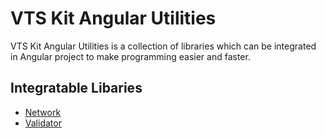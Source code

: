 # VTS Kit Angular Utilities

VTS Kit Angular Utilities is a collection of libraries which can be integrated in Angular project to make programming easier and faster.

## Integratable Libaries

- [Network](/libs/network)
- [Validator](/libs/validator)
